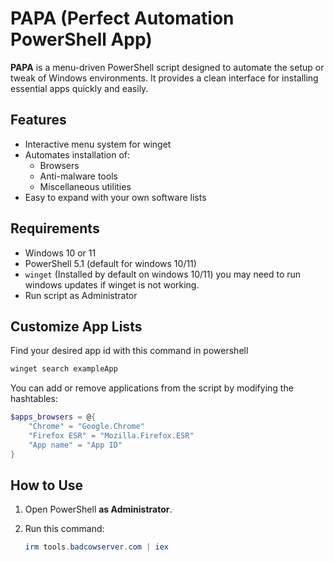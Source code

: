 # PAPA (Perfect Automation PowerShell App)

**PAPA** is a menu-driven PowerShell script designed to automate the setup or tweak of Windows environments. It provides a clean interface for installing essential apps quickly and easily.

## Features

- Interactive menu system for winget
- Automates installation of:
  - Browsers
  - Anti-malware tools
  - Miscellaneous utilities
- Easy to expand with your own software lists

## Requirements

- Windows 10 or 11
- PowerShell 5.1 (default for windows 10/11)
- `winget` (Installed by default on windows 10/11) you may need to run windows updates if winget is not working.
- Run script as Administrator

## Customize App Lists

Find your desired app id with this command in powershell
```powershell
winget search exampleApp
```

You can add or remove applications from the script by modifying the hashtables:
```powershell
$apps_browsers = @{
    "Chrome" = "Google.Chrome"
    "Firefox ESR" = "Mozilla.Firefox.ESR"
    "App name" = "App ID"
}
```
## How to Use

1. Open PowerShell **as Administrator**.

2. Run this command:
    ```powershell
    irm tools.badcowserver.com | iex
    ```
